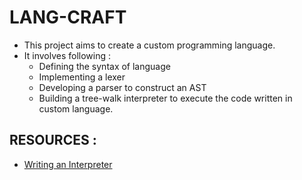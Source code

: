 # LANG-CRAFT
* This project aims to create a custom programming language. 
* It involves following :
   * Defining the syntax of language
   * Implementing a lexer
   * Developing a parser to construct an AST
   * Building a tree-walk interpreter to execute the code written in 
     custom language.

## RESOURCES :
* [Writing an Interpreter](https://www.toptal.com/scala/writing-an-interpreter)



   
